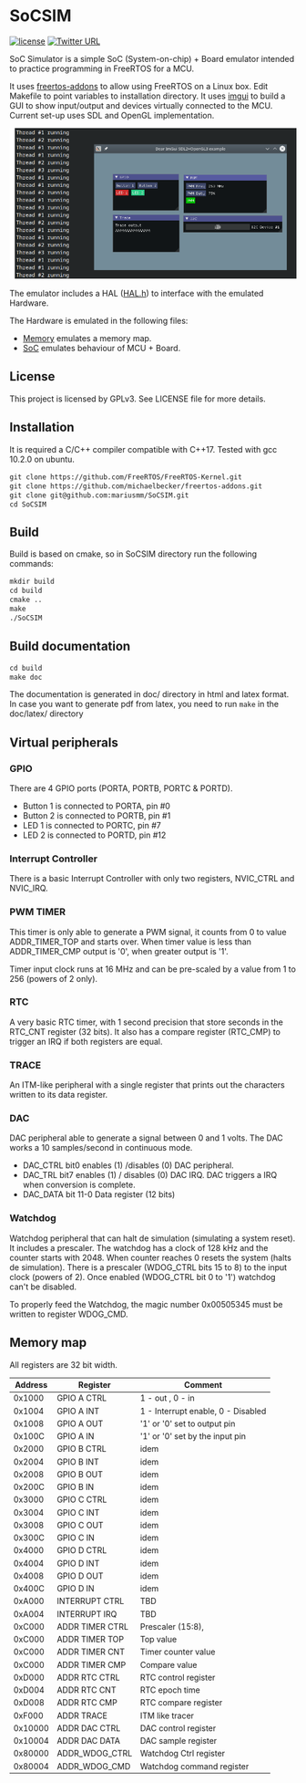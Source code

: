 # SoCSIM

[![license](https://img.shields.io/badge/license-GNU--3.0-green.svg)](https://github.com/mariusmm/RISC-V-TLM/blob/master/LICENSE)
[![Twitter URL](https://img.shields.io/twitter/url/http/shields.io.svg?style=social)](https://twitter.com/mariusmonton)

SoC Simulator is a simple SoC (System-on-chip) + Board emulator intended to practice programming in FreeRTOS
for a MCU. 

It uses [freertos-addons](https://github.com/michaelbecker/freertos-addons) to allow using FreeRTOS on a Linux box.
Edit Makefile to point variables to installation directory.
It uses [imgui](https://github.com/ocornut/imgui) to build a GUI to show input/output and devices virtually 
connected to the MCU. Current set-up uses SDL and OpenGL implementation.

![SoCSIM GUI](doc/SoCSIM.png)


The emulator includes a HAL ([HAL.h](SIM/HAL.h)) to interface with the emulated Hardware.

The Hardware is emulated in the following files:
- [Memory](SIM/Memory.h) emulates a memory map. 
- [SoC](SIM/SoC.h) emulates behaviour of MCU + Board.  



## License

This project is licensed by GPLv3. See LICENSE file for more details.

## Installation

It is required a C/C++ compiler compatible with C++17. Tested with gcc 10.2.0 on ubuntu.

```
git clone https://github.com/FreeRTOS/FreeRTOS-Kernel.git
git clone https://github.com/michaelbecker/freertos-addons.git
git clone git@github.com:mariusmm/SoCSIM.git
cd SoCSIM
```

## Build
Build is based on cmake, so in SoCSIM directory run the following commands: 
```
mkdir build
cd build
cmake ..
make
./SoCSIM
```

## Build documentation
```
cd build
make doc
```

The documentation is generated in doc/ directory in html and latex format.
In case you want to generate pdf from latex, you need to run ```make``` in the doc/latex/ directory

## Virtual peripherals

### GPIO

There are 4 GPIO ports (PORTA, PORTB, PORTC & PORTD). 

- Button 1 is connected to PORTA, pin #0
- Button 2 is connected to PORTB, pin #1
- LED 1 is connected to PORTC, pin #7
- LED 2 is connected to PORTD, pin #12

### Interrupt Controller

There is a basic Interrupt Controller with only two registers, NVIC_CTRL and NVIC_IRQ.

### PWM TIMER

This timer is only able to generate a PWM signal, it counts from 0 to value ADDR_TIMER_TOP and starts over. 
When timer value is less than ADDR_TIMER_CMP output is '0', when greater output is '1'. 

Timer input clock runs at 16 MHz and can be pre-scaled by a value from 1 to 256 (powers of 2 only). 

### RTC

A very basic RTC timer, with 1 second precision that store seconds in the RTC_CNT register (32 bits).
It also has a compare register (RTC_CMP) to trigger an IRQ if both registers are equal. 

### TRACE

An ITM-like peripheral with a single register that prints out the characters written to its data register.

### DAC

DAC peripheral able to generate a signal between 0 and 1 volts. The DAC works a 10 samples/second in continuous mode.
* DAC_CTRL bit0 enables (1) /disables (0) DAC peripheral.
* DAC_TRL bit7 enables (1) / disables (0) DAC IRQ. DAC triggers a IRQ when conversion is complete.
* DAC_DATA bit 11-0 Data register (12 bits)

### Watchdog

Watchdog peripheral that can halt de simulation (simulating a system reset). It includes a prescaler.
The watchdog has a clock of 128 kHz and the counter starts with 2048. When counter reaches 0 resets the system (halts de simulation).
There is a prescaler (WDOG_CTRL bits 15 to 8) to the input clock (powers of 2).
Once enabled (WDOG_CTRL bit 0 to '1') watchdog can't be disabled.

To properly feed the Watchdog, the magic number 0x00505345 must be written to register WDOG_CMD.

## Memory map

All registers are 32 bit width.

| Address | Register | Comment |
| ---- | ---- | ---- |
| 0x1000 | GPIO A CTRL | 1 - out , 0 - in |
| 0x1004 | GPIO A INT | 1 - Interrupt enable, 0 - Disabled | 
| 0x1008 | GPIO A OUT | '1' or '0' set to output pin |
| 0x100C | GPIO A IN | '1' or '0' set by the input pin |
| 0x2000 | GPIO B CTRL | idem |
| 0x2004 | GPIO B INT | idem |
| 0x2008 | GPIO B OUT | idem |
| 0x200C | GPIO B IN | idem |
| 0x3000 | GPIO C CTRL | idem |
| 0x3004 | GPIO C INT | idem |
| 0x3008 | GPIO C OUT | idem |
| 0x300C | GPIO C IN | idem |
| 0x4000 | GPIO D CTRL | idem |
| 0x4004 | GPIO D INT | idem |
| 0x4008 | GPIO D OUT | idem |
| 0x400C | GPIO D IN | idem |
| 0xA000 | INTERRUPT CTRL | TBD |
| 0xA004 | INTERRUPT IRQ | TBD |
| 0xC000 | ADDR TIMER CTRL | Prescaler (15:8),  |
| 0xC000 | ADDR TIMER TOP | Top value |
| 0xC000 | ADDR TIMER CNT | Timer counter value |
| 0xC000 | ADDR TIMER CMP | Compare value |
| 0xD000 | ADDR RTC CTRL | RTC control register |
| 0xD004 | ADDR RTC CNT  | RTC epoch time |
| 0xD008 | ADDR RTC CMP  | RTC compare register |
| 0xF000 | ADDR TRACE  |  ITM like tracer | 
| 0x10000 | ADDR DAC CTRL |  DAC control register | 
| 0x10004 | ADDR DAC DATA | DAC sample register |
| 0x80000 | ADDR_WDOG_CTRL | Watchdog Ctrl register |  
| 0x80004 | ADDR_WDOG_CMD | Watchdog command register |
